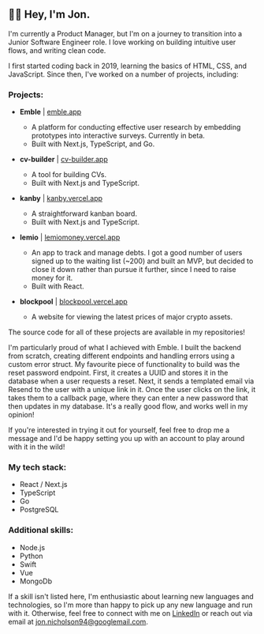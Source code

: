 
## 👋🏼 Hey, I'm Jon.

I'm currently a Product Manager, but I'm on a journey to transition into a Junior Software Engineer role. I love working on building intuitive user flows, and writing clean code. 

I first started coding back in 2019, learning the basics of HTML, CSS, and JavaScript. Since then, I've worked on a number of projects, including:

### Projects:

- **Emble** | [emble.app](https://emble.app)
   - A platform for conducting effective user research by embedding prototypes into interactive surveys. Currently in beta. 
   - Built with Next.js, TypeScript, and Go.

- **cv-builder** | [cv-builder.app](https://cv-builder.app)
   - A tool for building CVs.
   - Built with Next.js and TypeScript.

- **kanby** | [kanby.vercel.app](https://kanby.vercel.app)
   - A straightforward kanban board.
   - Built with Next.js and TypeScript.

- **lemio** | [lemiomoney.vercel.app](https://lemio-rho.vercel.app)
   - An app to track and manage debts. I got a good number of users signed up to the waiting list (~200) and built an MVP, but decided to close it down rather than pursue it further, since I need to raise money for it.
   - Built with React.

- **blockpool** | [blockpool.vercel.app](https://blockpool.vercel.app)
   - A website for viewing the latest prices of major crypto assets.

The source code for all of these projects are available in my repositories!

I'm particularly proud of what I achieved with Emble. I built the backend from scratch, creating different endpoints and handling errors using a custom error struct. My favourite piece of functionality to build was the reset password endpoint. First, it creates a UUID and stores it in the database when a user requests a reset. Next, it sends a templated email via Resend to the user with a unique link in it. Once the user clicks on the link, it takes them to a callback page, where they can enter a new password that then updates in my database. It's a really good flow, and works well in my opinion!

If you're interested in trying it out for yourself, feel free to drop me a message and I'd be happy setting you up with an account to play around with it in the wild!

### My tech stack:

- React / Next.js
- TypeScript
- Go
- PostgreSQL

### Additional skills:

- Node.js
- Python
- Swift
- Vue
- MongoDb

If a skill isn't listed here, I'm enthusiastic about learning new languages and technologies, so I'm more than happy to pick up any new language and run with it. Otherwise, feel free to connect with me on [LinkedIn](https://www.linkedin.com/in/jonathanenicholson/) or reach out via email at [jon.nicholson94@googlemail.com](mailto:jon.nicholson94@googlemail.com).
